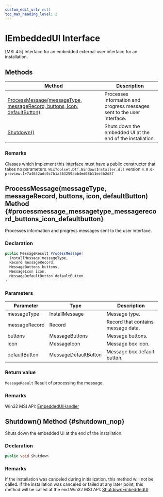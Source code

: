 ```yaml
---
custom_edit_url: null
toc_max_heading_level: 2
---
```

# IEmbeddedUI Interface
[MSI 4.5] Interface for an embedded external user interface for an installation.
## Methods
| Method | Description |
| ------ | ----------- |
| [ProcessMessage(messageType, messageRecord, buttons, icon, defaultButton)](#processmessage_messagetype_messagerecord_buttons_icon_defaultbutton) | Processes information and progress messages sent to the user interface. |
| [Shutdown()](#shutdown_nop) | Shuts down the embedded UI at the end of the installation. |
### Remarks
Classes which implement this interface must have a public constructor that takes no parameters.
`WixToolset.Dtf.WindowsInstaller.dll` version `4.0.0-preview.1+7a4632adc0c7b1a363259abb4ed08b11ee3b2d87`
## ProcessMessage(messageType, messageRecord, buttons, icon, defaultButton) Method {#processmessage_messagetype_messagerecord_buttons_icon_defaultbutton}
Processes information and progress messages sent to the user interface.
### Declaration
```cs
public MessageResult ProcessMessage(
  InstallMessage messageType,
  Record messageRecord,
  MessageButtons buttons,
  MessageIcon icon,
  MessageDefaultButton defaultButton
)
```
### Parameters
| Parameter | Type | Description |
| --------- | ---- | ----------- |
| messageType | InstallMessage | Message type. |
| messageRecord | Record | Record that contains message data. |
| buttons | MessageButtons | Message buttons. |
| icon | MessageIcon | Message box icon. |
| defaultButton | MessageDefaultButton | Message box default button. |
### Return value
`MessageResult` Result of processing the message.
### Remarks
Win32 MSI API: [EmbeddedUIHandler](http://msdn.microsoft.com/library/en-us/msi/setup/embeddeduihandler.asp) 

## Shutdown() Method {#shutdown_nop}
Shuts down the embedded UI at the end of the installation.
### Declaration
```cs
public void Shutdown
```
### Remarks
If the installation was canceled during initialization, this method will not be called. If the installation was canceled or failed at any later point, this method will be called at the end.Win32 MSI API: [ShutdownEmbeddedUI](http://msdn.microsoft.com/library/en-us/msi/setup/shutdownembeddedui.asp) 

